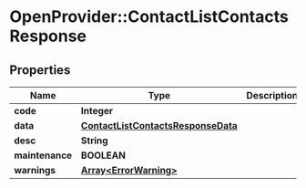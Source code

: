# OpenProvider::ContactListContactsResponse

## Properties
Name | Type | Description | Notes
------------ | ------------- | ------------- | -------------
**code** | **Integer** |  | [optional] 
**data** | [**ContactListContactsResponseData**](ContactListContactsResponseData.md) |  | [optional] 
**desc** | **String** |  | [optional] 
**maintenance** | **BOOLEAN** |  | [optional] 
**warnings** | [**Array&lt;ErrorWarning&gt;**](ErrorWarning.md) |  | [optional] 

